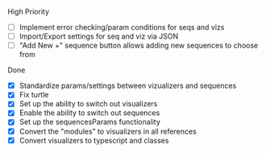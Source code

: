 High Priority

- [ ] Implement error checking/param conditions for seqs and vizs
- [ ] Import/Export settings for seq and viz via JSON
- [ ] "Add New +" sequence button allows adding new sequences to choose from

Done
- [x] Standardize params/settings between vizualizers and sequences
- [x] Fix turtle
- [x] Set up the ability to switch out visualizers
- [x] Enable the ability to switch out sequences
- [x] Set up the sequencesParams functionality
- [x] Convert the "modules" to visualizers in all references
- [x] Convert visualizers to typescript and classes

